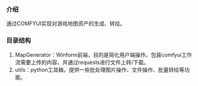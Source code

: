 ### 介绍
通过COMFYUI实现对游戏地图资产的生成、转绘。
### 目录结构
1. MapGenerator：Winform前端，目的是简化用户端操作。包装comfyui工作流需要上传的内容，并通过requests进行文件上转/下载。
2. utils：python工具箱，提供一些批处理图片操作、文件操作、批量转绘等功能。
